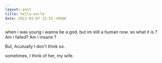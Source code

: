 ```yaml
---
layout: post
title: hello-world
date: 2021-03-07 15:55 +0900
---
```



when i was young i wanna be a god. but im still a human now.
so what it is ?
Am i failed?
Am i insane ?

But, Acutually I don't think so.

sometimes, I think of her, my wife.